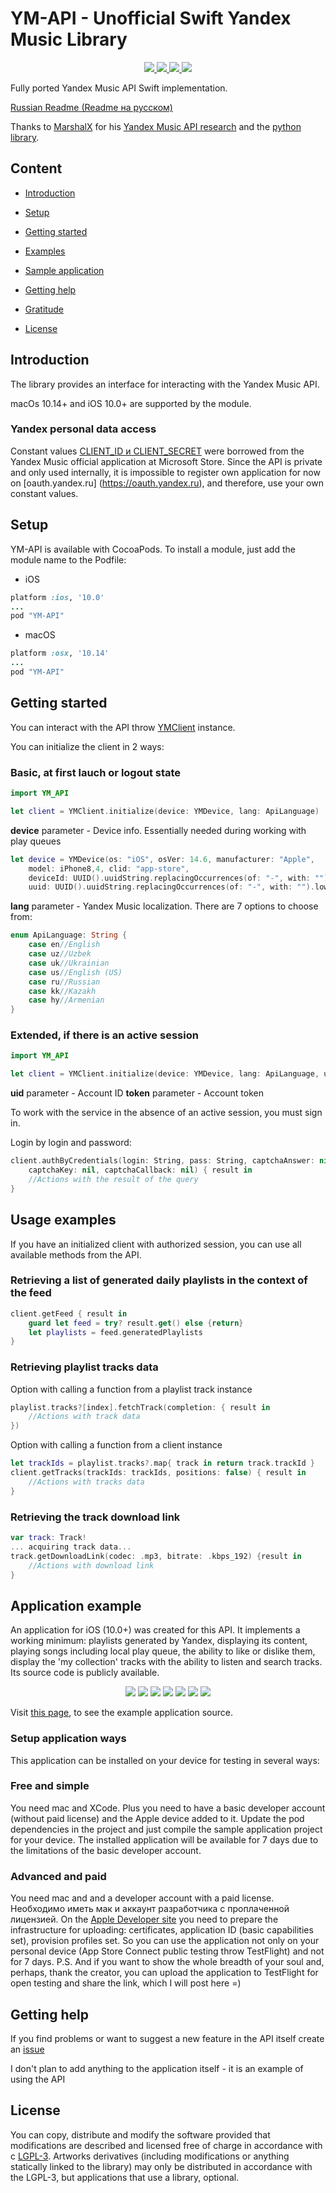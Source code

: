 # YM-API - Unofficial Swift Yandex Music Library

<p align="center">
    <a href="https://github.com/apple/swift">
        <img src="https://img.shields.io/badge/language-swift-orange.svg">
    </a>
    <a href="http://cocoapods.org/pods/YM-API">
        <img src="https://img.shields.io/cocoapods/v/YM-API.svg?style=flat">
    </a>
    <a href="http://cocoapods.org/pods/YM-API">
        <img src="https://img.shields.io/cocoapods/p/YM-API.svg?style=flat">
    </a>
    <a href="https://raw.githubusercontent.com/p0rterB/YM-API/master/LICENSE">
        <img src="https://img.shields.io/cocoapods/l/YM-API.svg?style=flat">
    </a>
</p>

Fully ported Yandex Music API Swift implementation.

[Russian Readme (Readme на русском)](https://github.com/p0rterB/YM-API/blob/main/README_RU.md)

Thanks to [MarshalX](https://github.com/MarshalX) for his [Yandex Music API research](https://habr.com/ru/post/462607) and the [python library](https://github.com/MarshalX/yandex-music-api).

## Content

- [Introduction](#Introduction)

- [Setup](#Setup)

- [Getting started](#Getting-started)

- [Examples](#Usage-examples)

- [Sample application](#Sample-application)

- [Getting help](#Getting-help)

- [Gratitude](#Gratitude)

- [License](#License)

## Introduction

The library provides an interface for interacting with the Yandex Music API.

macOs 10.14+ and iOS 10.0+ are supported by the module.

### Yandex personal data access

Constant values [CLIENT_ID и CLIENT_SECRET](https://github.com/p0rterB/YM-API/blob/master/Classes/API/YMClient.swift#L11)
were borrowed from the Yandex Music official application at Microsoft Store. 
Since the API is private and only used internally, it is impossible to register own application for now on
[oauth.yandex.ru] (https://oauth.yandex.ru), and therefore, use your own constant values.

## Setup

YM-API is available with CocoaPods. To install a module, just add the module name to the Podfile:

- iOS
```ruby
platform :ios, '10.0'
...
pod "YM-API"
```

- macOS
```ruby
platform :osx, '10.14'
...
pod "YM-API"
```

## Getting started

You can interact with the API throw [YMClient](https://github.com/p0rterB/YM-API/blob/main/Classes/API/YMClient.swift) instance.

You can initialize the client in 2 ways:

### Basic, at first lauch or logout state

```swift
import YM_API

let client = YMClient.initialize(device: YMDevice, lang: ApiLanguage)
```
**device** parameter - Device info. Essentially needed during working with play queues
```swift
let device = YMDevice(os: "iOS", osVer: 14.6, manufacturer: "Apple",
    model: iPhone8,4, clid: "app-store", 
    deviceId: UUID().uuidString.replacingOccurrences(of: "-", with: "").lowercased(),
    uuid: UUID().uuidString.replacingOccurrences(of: "-", with: "").lowercased())
```
**lang** parameter - Yandex Music localization. There are 7 options to choose from:
```swift
enum ApiLanguage: String {
    case en//English
    case uz//Uzbek
    case uk//Ukrainian
    case us//English (US)
    case ru//Russian
    case kk//Kazakh
    case hy//Armenian
}
```

### Extended, if there is an active session

```swift
import YM_API

let client = YMClient.initialize(device: YMDevice, lang: ApiLanguage, uid: Int, token: String)
```
**uid** parameter - Account ID
**token** parameter - Account token

To work with the service in the absence of an active session, you must sign in.

Login by login and password:

```swift
client.authByCredentials(login: String, pass: String, captchaAnswer: nil, 
    captchaKey: nil, captchaCallback: nil) { result in
    //Actions with the result of the query
}
```

## Usage examples

If you have an initialized client with authorized session, you can use all available methods from the API.

### Retrieving a list of generated daily playlists in the context of the feed

```swift
client.getFeed { result in
    guard let feed = try? result.get() else {return}
    let playlists = feed.generatedPlaylists
}
```

### Retrieving playlist tracks data

Option with calling a function from a playlist track instance
```swift
playlist.tracks?[index].fetchTrack(completion: { result in
    //Actions with track data
})
```

Option with calling a function from a client instance
```swift
let trackIds = playlist.tracks?.map{ track in return track.trackId }
client.getTracks(trackIds: trackIds, positions: false) { result in
    //Actions with tracks data
}
```

### Retrieving the track download link

```swift
var track: Track!
... acquiring track data...
track.getDownloadLink(codec: .mp3, bitrate: .kbps_192) {result in
    //Actions with download link
}
```

## Application example

An application for iOS (10.0+) was created for this API.
It implements a working minimum: playlists generated by Yandex, displaying its content, playing songs including local play queue, the ability to like or dislike them, display the 'my collection' tracks with the ability to listen and search tracks.
Its source code is publicly available.

<p align="center">
<img src="https://github.com/p0rterB/YM-API/blob/main/Project/ios/Screenshots/feed.png?raw=true">          <img src="https://github.com/p0rterB/YM-API/blob/main/Project/ios/Screenshots/playlistOfDay.png?raw=true">          <img src="https://github.com/p0rterB/YM-API/blob/main/Project/ios/Screenshots/nowPlaying.png?raw=true">          <img src="https://github.com/p0rterB/YM-API/blob/main/Project/ios/Screenshots/nowPlayingQueue.png?raw=true">          <img src="https://github.com/p0rterB/YM-API/blob/main/Project/ios/Screenshots/favourite.png?raw=true">          <img src="https://github.com/p0rterB/YM-API/blob/main/Project/ios/Screenshots/searchSuggestions.png?raw=true">          <img src="https://github.com/p0rterB/YM-API/blob/main/Project/ios/Screenshots/searchResults.png?raw=true">
</p>

Visit [this page](https://github.com/p0rterB/YM-API/tree/master/Project/ios/Rave), to see the example application source.

### Setup application ways

This application can be installed on your device for testing in several ways:

### Free and simple
 You need mac and XCode. Plus you need to have a basic developer account (without paid license) and the Apple device added to it.
 Update the pod dependencies in the project and just compile the sample application project for your device. The installed application will be available for 7 days due to the limitations of the basic developer account.
 
 ### Advanced and paid
 You need mac and and a developer account with a paid license.
 Необходимо иметь мак и аккаунт разработчика с проплаченной лицензией.
 On the [Apple Developer site](https://developer.apple.com/account/) you need to prepare the infrastructure for uploading: certificates, application ID (basic capabilities set), provision profiles set.
  So you can use the application not only on your personal device (App Store Connect public testing throw TestFlight) and not for 7 days.
  P.S. And if you want to show the whole breadth of your soul and, perhaps, thank the creator, you can upload the application to TestFlight for open testing and share the link, which I will post here =)

## Getting help

If you find problems or want to suggest a new feature in the API itself
create an [issue](https://github.com/p0rterB/YM-API/issues/new/choose)

I don't plan to add anything to the application itself - it is an example of using the API

## License

You can copy, distribute and modify the software
provided that modifications are described and licensed free of charge in accordance with
c [LGPL-3](https://www.gnu.org/licenses/lgpl-3.0.html). Artworks
derivatives (including modifications or anything statically linked to the library)
may only be distributed in accordance with the LGPL-3, but applications that
use a library, optional.
